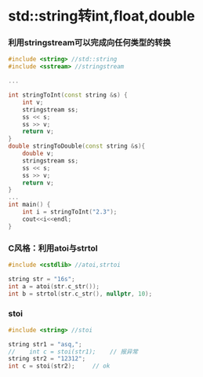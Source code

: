 # std::string转int,float,double

### 利用stringstream可以完成向任何类型的转换

```cpp
#include <string> //std::string
#include <sstream> //stringstream

...

int stringToInt(const string &s) {
    int v;
    stringstream ss;
    ss << s;
    ss >> v;
    return v;
}
double stringToDouble(const string &s){
    double v;
    stringstream ss;
    ss << s;
    ss >> v;
    return v;
}
...
int main() {
    int i = stringToInt("2.3");
    cout<<i<<endl;
}
```

### C风格：利用atoi与strtol

```cpp
#include <cstdlib> //atoi,strtoi

string str = "16s";
int a = atoi(str.c_str());
int b = strtol(str.c_str(), nullptr, 10);
```

### stoi

```cpp
#include <string> //stoi

string str1 = "asq,";
//    int c = stoi(str1);    // 报异常
string str2 = "12312";
int c = stoi(str2);     // ok
```

